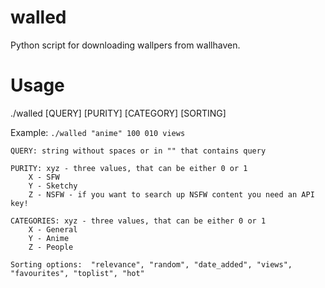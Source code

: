 # walled
Python script for downloading wallpers from wallhaven.

# Usage
./walled [QUERY] [PURITY] [CATEGORY] [SORTING]

Example: ``./walled "anime" 100 010 views``

    QUERY: string without spaces or in "" that contains query
    
    PURITY: xyz - three values, that can be either 0 or 1
        X - SFW
        Y - Sketchy
        Z - NSFW - if you want to search up NSFW content you need an API key!
    
    CATEGORIES: xyz - three values, that can be either 0 or 1
        X - General
        Y - Anime
        Z - People
    
    Sorting options:  "relevance", "random", "date_added", "views", "favourites", "toplist", "hot"
